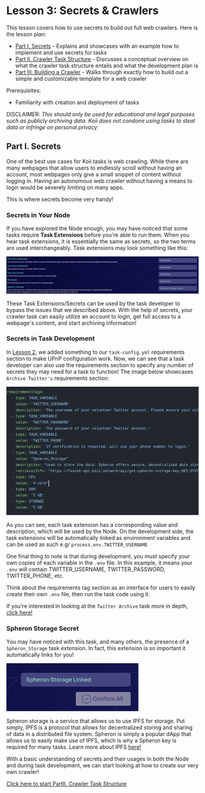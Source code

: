 # Lesson 3: Secrets & Crawlers

This lesson covers how to use secrets to build out full web crawlers. Here is the lesson plan:

- [Part I. Secrets](./README.md) - Explains and showcases with an example how to implement and use secrets for tasks
- [Part II. Crawler Task Structure](./PartII.md) - Discusses a conceptual overview on what the crawler task structure entails and what the development plan is
- [Part III. Building a Crawler](./PartIII.md) - Walks through exactly how to build out a simple and customizable template for a web crawler

Prerequisites:

- Familiarity with creation and deployment of tasks

DISCLAIMER: _This should only be used for educational and legal purposes such as publicly archiving data. Koii does not condone using tasks to steal data or infringe on personal privacy_

## Part I. Secrets

One of the best use cases for Koii tasks is web crawling. While there are many webpages that allow users to endlessly scroll without having an account, most webpages only give a small snippet of content without logging in. Having an autonomous web crawler without having a means to login would be severely limiting on many apps.

This is where secrets become very handy!

### Secrets in Your Node

If you have explored the Node enough, you may have noticed that some tasks require **Task Extensions** before you're able to run them. When you hear task extensions, it is essentially the same as secrets, so the two terms are used interchangeably. Task extensions may look something like this:

![Archive Twitter Task Extensions](./imgs/secrets-example.png)

These Task Extensions/Secrets can be used by the task developer to bypass the issues that we described above. With the help of secrets, your crawler task can easily utilize an account to login, get full access to a webpage's content, and start archiving information!

### Secrets in Task Development

In [Lesson 2](../Lesson%202/README.md), we added something to our `task-config.yml` requirements section to make UPnP configuration work. Now, we can see that a task developer can also use the requirements section to specify any number of secrets they may need for a task to function! The image below showcases `Archive Twitter's` requirements section:

![Archive Twitter Requirements](./imgs/twitter-reqs.png)

As you can see, each task extension has a corresponding value and description, which will be used by the Node. On the development side, the task extensions will be automatically linked as environment variables and can be used as such e.g/ `process.env.TWITTER_USERNAME`

One final thing to note is that during development, you must specify your own copies of each variable in the `.env` file. In this example, it means your `.env` will contain TWITTER_USERNAME, TWITTER_PASSWORD, TWITTER_PHONE, etc.

Think about the requirements tag section as an interface for users to easily create their own `.env` file, then run the task code using it.

If you're interested in looking at the `Twitter Archive` task more in depth, [click here!](https://github.com/koii-network/task-X)

### Spheron Storage Secret

You may have noticed with this task, and many others, the presence of a `Spheron_Storage` task extension. In fact, this extension is so important it automatically links for you!

![Spheron Storage Linked](./imgs/spheron-linked.png)

Spheron storage is a service that allows us to use IPFS for storage. Put simply, IPFS is a protocol that allows for decentralized storing and sharing of data in a distributed file system. Spheron is simply a popular dApp that allows us to easily make use of IPFS, which is why a Spheron key is required for many tasks. Learn more about IPFS [here!](https://docs.koii.network/develop/write-a-koii-task/task-development-kit-tdk/using-the-task-namespace/storage-via-ipfs)

With a basic understanding of secrets and their usages in both the Node and during task development, we can start looking at how to create our very own crawler!

[Click here to start PartII. Crawler Task Structure](./PartII.md)
